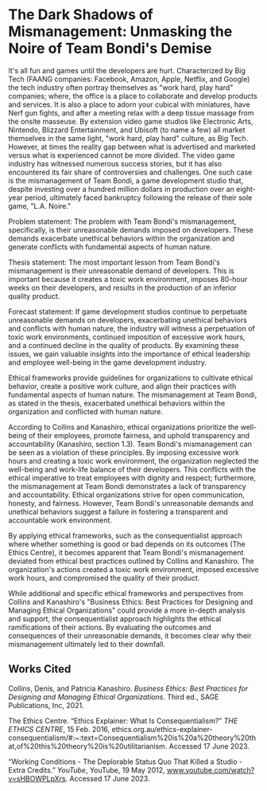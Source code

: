 # The Dark Shadows of Mismanagement: Unmasking the Noire of Team Bondi's Demise

It's all fun and games until the developers are hurt. Characterized by Big Tech (FAANG companies: Facebook, Amazon, Apple, Netflix, and Google) the tech industry often portray themselves as "work hard, play hard" companies; where, the office is a place to collaborate and develop products and services. It is also a place to adorn your cubical with miniatures, have Nerf gun fights, and after a meeting relax with a deep tissue massage from the onsite masseuse. By extension video game studios like Electronic Arts, Nintendo, Blizzard Entertainment, and Ubisoft (to name a few) all market themselves in the same light, "work hard, play hard" culture, as Big Tech. However, at times the reality gap between what is advertised and marketed versus what is experienced cannot be more divided. The video game industry has witnessed numerous success stories, but it has also encountered its fair share of controversies and challenges. One such case is the mismanagement of Team Bondi, a game development studio that, despite investing over a hundred million dollars in production over an eight-year period, ultimately faced bankruptcy following the release of their sole game, "L.A. Noire."

Problem statement:
The problem with Team Bondi's mismanagement, specifically, is their unreasonable demands imposed on developers. These demands exacerbate unethical behaviors within the organization and generate conflicts with fundamental aspects of human nature.

Thesis statement:
The most important lesson from Team Bondi's mismanagement is their unreasonable demand of developers. This is important because it creates a toxic work environment, imposes 80-hour weeks on their developers, and results in the production of an inferior quality product.

Forecast statement:
If game development studios continue to perpetuate unreasonable demands on developers, exacerbating unethical behaviors and conflicts with human nature, the industry will witness a perpetuation of toxic work environments, continued imposition of excessive work hours, and a continued decline in the quality of products. By examining these issues, we gain valuable insights into the importance of ethical leadership and employee well-being in the game development industry.

Ethical frameworks provide guidelines for organizations to cultivate ethical behavior, create a positive work culture, and align their practices with fundamental aspects of human nature. The mismanagement at Team Bondi, as stated in the thesis, exacerbated unethical behaviors within the organization and conflicted with human nature.

According to Collins and Kanashiro, ethical organizations prioritize the well-being of their employees, promote fairness, and uphold transparency and accountability (Kanashiro, section 1.3). Team Bondi's mismanagement can be seen as a violation of these principles. By imposing excessive work hours and creating a toxic work environment, the organization neglected the well-being and work-life balance of their developers. This conflicts with the ethical imperative to treat employees with dignity and respect; furthermore, the mismanagement at Team Bondi demonstrates a lack of transparency and accountability. Ethical organizations strive for open communication, honesty, and fairness. However, Team Bondi's unreasonable demands and unethical behaviors suggest a failure in fostering a transparent and accountable work environment.

By applying ethical frameworks, such as the consequentialist approach where whether something is good or bad depends on its outcomes (The Ethics Centre), it becomes apparent that Team Bondi's mismanagement deviated from ethical best practices outlined by Collins and Kanashiro. The organization's actions created a toxic work environment, imposed excessive work hours, and compromised the quality of their product.

While additional and specific ethical frameworks and perspectives from Collins and Kanashiro's "Business Ethics: Best Practices for Designing and Managing Ethical Organizations" could provide a more in-depth analysis and support, the consequentialist approach highlights the ethical ramifications of their actions. By evaluating the outcomes and consequences of their unreasonable demands, it becomes clear why their mismanagement ultimately led to their downfall.

## Works Cited

Collins, Denis, and Patricia Kanashiro. _Business Ethics: Best Practices for Designing and Managing Ethical Organizations_. Third ed., SAGE Publications, Inc, 2021.

The Ethics Centre. “Ethics Explainer: What Is Consequentialism?” _THE ETHICS CENTRE_, 15 Feb. 2016, ethics.org.au/ethics-explainer-consequentialism/#:~:text=Consequentialism%20is%20a%20theory%20that,of%20this%20theory%20is%20utilitarianism. Accessed 17 June 2023.

“Working Conditions - The Deplorable Status Quo That Killed a Studio - Extra Credits.” _YouTube_, YouTube, 19 May 2012, www.youtube.com/watch?v=sHBOWPLpXrs. Accessed 17 June 2023.